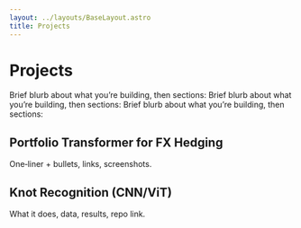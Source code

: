 ```yaml
---
layout: ../layouts/BaseLayout.astro
title: Projects
---
```


# Projects

Brief blurb about what you’re building, then sections: Brief blurb about what you’re building, then sections: Brief blurb about what you’re building, then sections:

## Portfolio Transformer for FX Hedging
One‑liner + bullets, links, screenshots.

## Knot Recognition (CNN/ViT)
What it does, data, results, repo link.
